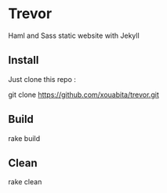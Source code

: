 Trevor
======

Haml and Sass static website with Jekyll

## Install

Just clone this repo :
  
  git clone https://github.com/xouabita/trevor.git
  
## Build

  rake build
  
## Clean
  
  rake clean
